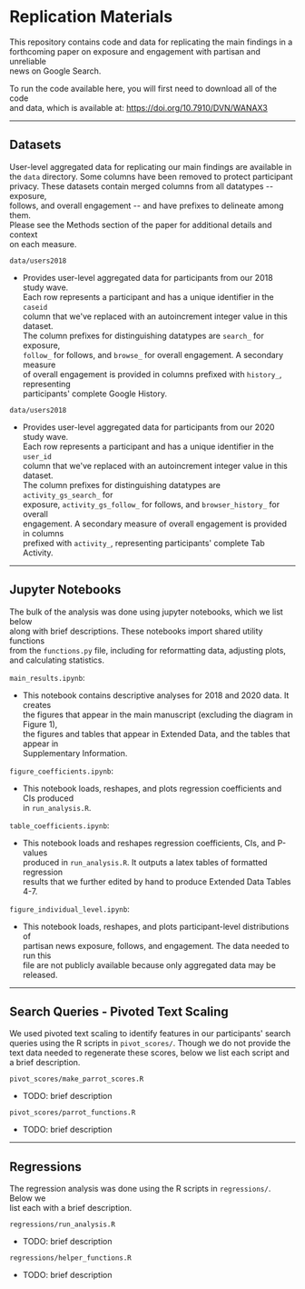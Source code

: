 # Replication Materials

This repository contains code and data for replicating the main findings in a  
forthcoming paper on exposure and engagement with partisan and unreliable  
news on Google Search.

To run the code available here, you will first need to download all of the code  
and data, which is available at: https://doi.org/10.7910/DVN/WANAX3  

---
## Datasets

User-level aggregated data for replicating our main findings are available in  
the `data` directory. Some columns have been removed to protect participant   
privacy. These datasets contain  merged columns from all datatypes -- exposure,  
follows, and overall engagement -- and have prefixes to delineate among them.  
Please see the Methods section of the paper for additional details and context  
on each measure. 

`data/users2018`  
- Provides user-level aggregated data for participants from our 2018 study wave.  
Each row represents a participant and has a unique identifier in the `caseid`  
column that we've replaced with an autoincrement integer value in this dataset.  
The column prefixes for distinguishing datatypes are `search_` for exposure,  
`follow_` for follows, and `browse_` for overall engagement. A secondary measure  
of overall engagement is provided in columns prefixed with `history_`, representing  
participants' complete Google History.

`data/users2018`  
- Provides user-level aggregated data for participants from our 2020 study wave.  
Each row represents a participant and has a unique identifier in the `user_id`  
column that we've replaced with an autoincrement integer value in this dataset.  
The column prefixes for distinguishing datatypes are `activity_gs_search_` for  
exposure, `activity_gs_follow_` for follows, and `browser_history_` for overall  
engagement.  A secondary measure of overall engagement is provided in columns  
prefixed with `activity_`, representing participants' complete Tab Activity.  

---
## Jupyter Notebooks

The bulk of the analysis was done using jupyter notebooks, which we list below  
along with brief descriptions. These notebooks import shared utility functions  
from the `functions.py` file, including for reformatting data, adjusting plots,  
and calculating statistics. 

`main_results.ipynb`:  
- This notebook contains descriptive analyses for 2018 and 2020 data. It creates  
the figures that appear in the main manuscript (excluding the diagram in Figure 1),  
the figures and tables that appear in Extended Data, and the tables that appear in  
Supplementary Information.  

`figure_coefficients.ipynb`:  
- This notebook loads, reshapes, and plots regression coefficients and CIs produced  
in `run_analysis.R`.  

`table_coefficients.ipynb`:  
- This notebook loads and reshapes regression coefficients, CIs, and P-values  
produced in `run_analysis.R`. It outputs a latex tables of formatted regression  
results that we further edited by hand to produce Extended Data Tables 4-7.  

`figure_individual_level.ipynb`:  
- This notebook loads, reshapes, and plots participant-level distributions of  
partisan news exposure, follows, and engagement. The data needed to run this  
file are not publicly available because only aggregated data may be released.  

---
## Search Queries - Pivoted Text Scaling

We used pivoted text scaling to identify features in our participants' search  
queries using the R scripts in `pivot_scores/`. Though we do not provide the   
text data needed to regenerate these scores, below we list each script and  
a brief description.

`pivot_scores/make_parrot_scores.R`  
- TODO: brief description  


`pivot_scores/parrot_functions.R`  
- TODO: brief description  

---
## Regressions

The regression analysis was done using the R scripts in `regressions/`. Below we  
list each with a brief description.

`regressions/run_analysis.R`  
- TODO: brief description


`regressions/helper_functions.R`  
- TODO: brief description  



